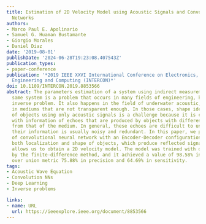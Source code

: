 ```yaml
---
title: Estimation of 2D Velocity Model using Acoustic Signals and Convolutional Neural
  Networks
authors:
- Marco Paul E. Apolinario
- Samuel G. Huaman Bustamante
- Giorgio Morales
- Daniel Diaz
date: '2019-08-01'
publishDate: '2024-06-28T19:23:08.407543Z'
publication_types:
- paper-conference
publication: '*2019 IEEE XXVI International Conference on Electronics, Electrical
  Engineering and Computing (INTERCON)*'
doi: 10.1109/INTERCON.2019.8853566
abstract: The parameters estimation of a system using indirect measurements over the
  same system is a problem that occurs in many fields of engineering, known as the
  inverse problem. It also happens in the field of underwater acoustic, especially
  in mediums that are not transparent enough. In those cases, shape identification
  of objects using only acoustic signals is a challenge because it is carried out
  with information of echoes that are produced by objects with different densities
  from that of the medium. In general, these echoes are difficult to understand since
  their information is usually noisy and redundant. In this paper, we propose a model
  of convolutional neural network with an Encoder-Decoder configuration to estimate
  both localization and shape of objects, which produce reflected signals. This model
  allows us to obtain a 2D velocity model. The model was trained with data generated
  by the finite-difference method, and it achieved a value of 98.58% in the intersection
  over union metric 75.88% in precision and 64.69% in sensitivity.
tags:
- Acoustic Wave Equation
- Convolution NNs
- Deep Learning
- Inverse problems

links:
- name: URL
  url: https://ieeexplore.ieee.org/document/8853566
---
```

